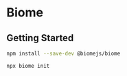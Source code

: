 # Biome

## Getting Started

```bash
npm install --save-dev @biomejs/biome
```

```bash
npx biome init
```
